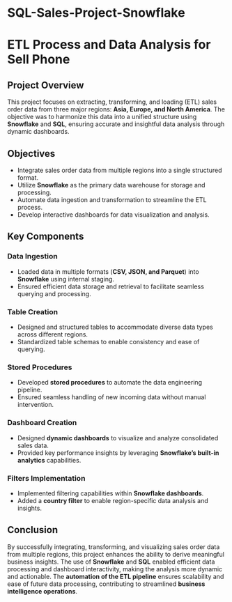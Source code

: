 # SQL-Sales-Project-Snowflake
# ETL Process and Data Analysis for Sell Phone

## Project Overview
This project focuses on extracting, transforming, and loading (ETL) sales order data from three major regions: **Asia, Europe, and North America**. The objective was to harmonize this data into a unified structure using **Snowflake** and **SQL**, ensuring accurate and insightful data analysis through dynamic dashboards.

## Objectives
- Integrate sales order data from multiple regions into a single structured format.
- Utilize **Snowflake** as the primary data warehouse for storage and processing.
- Automate data ingestion and transformation to streamline the ETL process.
- Develop interactive dashboards for data visualization and analysis.

## Key Components

### Data Ingestion
- Loaded data in multiple formats (**CSV, JSON, and Parquet**) into **Snowflake** using internal staging.
- Ensured efficient data storage and retrieval to facilitate seamless querying and processing.

### Table Creation
- Designed and structured tables to accommodate diverse data types across different regions.
- Standardized table schemas to enable consistency and ease of querying.

### Stored Procedures
- Developed **stored procedures** to automate the data engineering pipeline.
- Ensured seamless handling of new incoming data without manual intervention.

### Dashboard Creation
- Designed **dynamic dashboards** to visualize and analyze consolidated sales data.
- Provided key performance insights by leveraging **Snowflake’s built-in analytics** capabilities.

### Filters Implementation
- Implemented filtering capabilities within **Snowflake dashboards**.
- Added a **country filter** to enable region-specific data analysis and insights.

## Conclusion
By successfully integrating, transforming, and visualizing sales order data from multiple regions, this project enhances the ability to derive meaningful business insights. The use of **Snowflake** and **SQL** enabled efficient data processing and dashboard interactivity, making the analysis more dynamic and actionable. The **automation of the ETL pipeline** ensures scalability and ease of future data processing, contributing to streamlined **business intelligence operations**.
